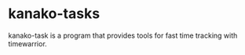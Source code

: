 # kanako-tasks

kanako-task is a program that provides tools for fast time tracking with timewarrior.